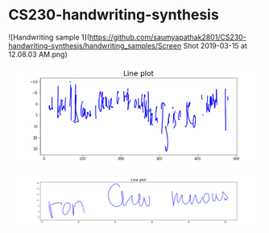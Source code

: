 # CS230-handwriting-synthesis
![Handwriting sample 1](https://github.com/saumyapathak2801/CS230-handwriting-synthesis/handwriting_samples/Screen Shot 2019-03-15 at 12.08.03 AM.png)

![Handwriting sample 2](https://github.com/saumyapathak2801/CS230-handwriting-synthesis/blob/master/line_char5.png)

![Handwriting sample 3](https://github.com/saumyapathak2801/CS230-handwriting-synthesis/blob/master/line_char7.png)
